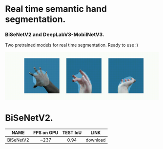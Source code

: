 # Real time semantic hand segmentation.
### BiSeNetV2 and DeepLabV3-MobilNetV3.

Two pretrained models for real time segmentation. Ready to use :)

![DeeplabV3](https://github.com/gleb-papchihin/YellowHand/blob/main/DeepLabV3.gif)

# BiSeNetV2.

| NAME | FPS on GPU | TEST IoU | LINK |
|:-------------:|:---------:|:---------:|:------------:|
| BiSeNetV2 | ~237 | 0.94 | download |

